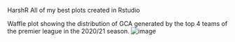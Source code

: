 HarshR
All of my best plots created in Rstudio

Waffle plot showing the distribution of GCA generated by the top 4 teams of the premier league in the 2020/21 season.
![image](https://user-images.githubusercontent.com/87293901/125266716-b7af1f80-e323-11eb-994f-51db36d408d1.png)
